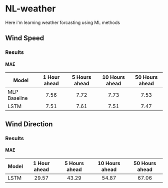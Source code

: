 # NL-weather
Here i'm learning weather forcasting using ML methods

## Wind Speed

### Results

#### MAE
| Model         | 1 Hour ahead | 5 Hours ahead|10 Hours ahead|50 Hours ahead|
| ------------- |:------------:|:------------:|:------------:|:------------:|
| MLP Baseline  |  7.56        |  7.72        |   7.73       |  7.53        |
| LSTM          |  7.51        |  7.61        |   7.51       |  7.47        |

## Wind Direction

### Results

#### MAE

| Model         | 1 Hour ahead | 5 Hours ahead|10 Hours ahead|50 Hours ahead|
| ------------- |:------------:|:------------:|:------------:|:------------:|
| LSTM          |  29.57       |  43.29       |   54.87      |  67.06       |

